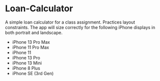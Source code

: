 # Loan-Calculator

A simple loan calculator for a class assignment. Practices layout constraints. The app will size correctly for the following iPhone displays in both portrait and landscape.

 - iPhone 13 Pro Max
 - iPhone 11 Pro Max
 - iPhone 11
 - iPhone 13 Pro
 - iPhone 13 Mini
 - iPhone 8 Plus
 - iPhone SE (3rd Gen)


